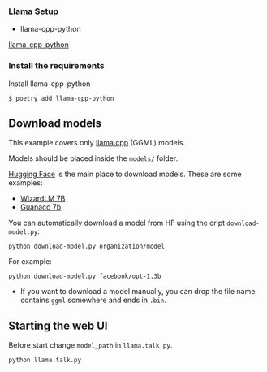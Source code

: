 ### Llama Setup
* llama-cpp-python

[llama-cpp-python](https://github.com/abetlen/llama-cpp-python)

### Install the requirements
Install llama-cpp-python

```
$ poetry add llama-cpp-python
```
## Download models

This example covers only [llama.cpp](https://github.com/ggerganov/llama.cpp) (GGML) models. 

Models should be placed inside the `models/` folder. 

[Hugging Face](https://huggingface.co/models?pipeline_tag=text-generation&sort=downloads) is the main place to download models. These are some examples:

* [WizardLM 7B](https://huggingface.co/TheBloke/WizardLM-7B-uncensored-GGML)
* [Guanaco 7b](https://huggingface.co/TheBloke/guanaco-7B-GGML)

You can automatically download a model from HF using the cript `download-model.py`:

```
python download-model.py organization/model
```

For example:

```
python download-model.py facebook/opt-1.3b
```

* If you want to download a model manually, you can drop the file name contains `ggml` somewhere and ends in `.bin`.

## Starting the web UI

Before start change `model_path` in `llama.talk.py`.

```
python llama.talk.py
```